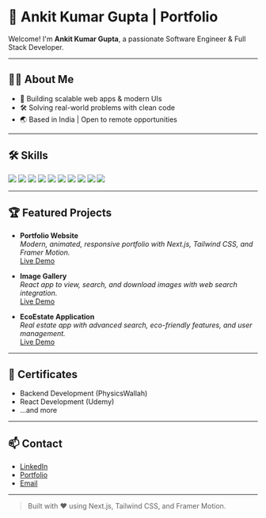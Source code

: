 # 🚀 Ankit Kumar Gupta | Portfolio

Welcome! I'm **Ankit Kumar Gupta**, a passionate Software Engineer & Full Stack Developer.

---

## 👨‍💻 About Me

- 💼 Building scalable web apps & modern UIs
- 🛠️ Solving real-world problems with clean code
- 🌏 Based in India | Open to remote opportunities

---

## 🛠️ Skills

<p align="left">
  <img src="https://img.shields.io/badge/Next.js-000?style=for-the-badge&logo=nextdotjs&logoColor=white"/>
  <img src="https://img.shields.io/badge/TypeScript-3178c6?style=for-the-badge&logo=typescript&logoColor=white"/>
  <img src="https://img.shields.io/badge/React-20232a?style=for-the-badge&logo=react&logoColor=61dafb"/>
  <img src="https://img.shields.io/badge/Tailwind_CSS-38bdf8?style=for-the-badge&logo=tailwind-css&logoColor=white"/>
  <img src="https://img.shields.io/badge/Node.js-339933?style=for-the-badge&logo=nodedotjs&logoColor=white"/>
  <img src="https://img.shields.io/badge/Express.js-404d59?style=for-the-badge"/>
  <img src="https://img.shields.io/badge/MongoDB-47a248?style=for-the-badge&logo=mongodb&logoColor=white"/>
  <img src="https://img.shields.io/badge/Redux-764abc?style=for-the-badge&logo=redux&logoColor=white"/>
  <img src="https://img.shields.io/badge/Framer_Motion-ea4fff?style=for-the-badge&logo=framer&logoColor=white"/>
  <img src="https://img.shields.io/badge/JavaScript-f7df1e?style=for-the-badge&logo=javascript&logoColor=black"/>
</p>

---

## 🏆 Featured Projects

- **Portfolio Website**  
  _Modern, animated, responsive portfolio with Next.js, Tailwind CSS, and Framer Motion._  
  [Live Demo](https://ankitkumar.me)

- **Image Gallery**  
  _React app to view, search, and download images with web search integration._  
  [Live Demo](https://imagegallery0.netlify.app/)

- **EcoEstate Application**  
  _Real estate app with advanced search, eco-friendly features, and user management._  
  [Live Demo](https://ecostate.vercel.app/)

---

## 📜 Certificates

- Backend Development (PhysicsWallah)
- React Development (Udemy)
- ...and more

---

## 📫 Contact

- [LinkedIn](https://www.linkedin.com/in/ankit-kumar-gupta-69537b228/)
- [Portfolio](https://ankitkumargupta.me)
- [Email](mailto:ankitgupta17878@gmail.com)

---

> Built with ❤️ using Next.js, Tailwind CSS, and Framer Motion.
